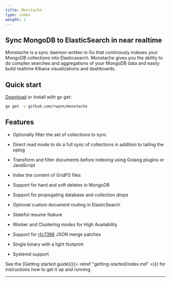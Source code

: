 ```yaml
---
title: Monstache
type: index
weight: 1
---
```


## Sync MongoDB to ElasticSearch in near realtime

Monstache is a sync daemon written in Go that continously indexes your MongoDB collections into
Elasticsearch. Monstache gives you the ability to do complex searches and aggregations of your MongoDB data
and easily build realtime Kibana visualizations and dashboards.

## Quick start

[Download](https://github.com/rwynn/monstache/releases) or Install with go get:

```sh
go get -v github.com/rwynn/monstache
```

## Features

- Optionally filter the set of collections to sync

- Direct read mode to do a full sync of collections in addition to tailing the oplog

- Transform and filter documents before indexing using Golang plugins or JavaScript

- Index the content of GridFS files

- Support for hard and soft deletes in MongoDB

- Support for propogating database and collection drops

- Optional custom document routing in ElasticSearch

- Stateful resume feature

- Worker and Clustering modes for High Availability

- Support for [rfc7396](https://tools.ietf.org/html/rfc7396) JSON merge patches

- Single binary with a light footprint 

- Systemd support

See the [Getting started guide]({{< relref "getting-started/index.md" >}}) for instructions how to get
it up and running.

---
